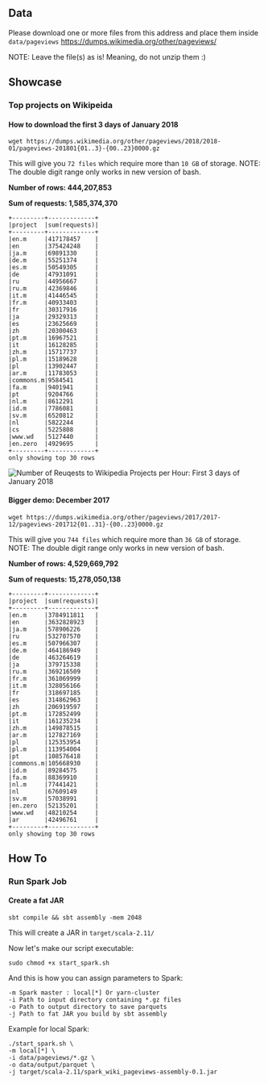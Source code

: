 ## Data
Please download one or more files from this address and place them inside `data/pageviews`
https://dumps.wikimedia.org/other/pageviews/

NOTE: Leave the file(s) as is! Meaning, do not unzip them :)

## Showcase
### Top projects on Wikipeida 

#### How to download the first 3 days of January 2018 
```
wget https://dumps.wikimedia.org/other/pageviews/2018/2018-01/pageviews-201801{01..3}-{00..23}0000.gz
```
This will give you `72 files` which require more than `10 GB` of storage.
NOTE: The double digit range only works in new version of bash.

**Number of rows: 444,207,853**

**Sum of requests: 1,585,374,370**

```
+---------+-------------+
|project  |sum(requests)|
+---------+-------------+
|en.m     |417178457    |
|en       |375424248    |
|ja.m     |69891330     |
|de.m     |55251374     |
|es.m     |50549305     |
|de       |47931091     |
|ru       |44956667     |
|ru.m     |42369846     |
|it.m     |41446545     |
|fr.m     |40933403     |
|fr       |30317916     |
|ja       |29329313     |
|es       |23625669     |
|zh       |20300463     |
|pt.m     |16967521     |
|it       |16128285     |
|zh.m     |15717737     |
|pl.m     |15189628     |
|pl       |13902447     |
|ar.m     |11783053     |
|commons.m|9584541      |
|fa.m     |9401941      |
|pt       |9204766      |
|nl.m     |8612291      |
|id.m     |7786081      |
|sv.m     |6520812      |
|nl       |5822244      |
|cs       |5225808      |
|www.wd   |5127440      |
|en.zero  |4929695      |
+---------+-------------+
only showing top 30 rows

```

![Number of Reuqests to Wikipedia Projects per Hour: First 3 days of January 2018](https://github.com/multivacplatform/multivac-wikipedia/blob/master/spark_wiki_pageviews/data/images/wiki-pageviews-january2018.png)

#### Bigger demo: December 2017
```
wget https://dumps.wikimedia.org/other/pageviews/2017/2017-12/pageviews-201712{01..31}-{00..23}0000.gz
```
This will give you `744 files` which require more than `36 GB` of storage.
NOTE: The double digit range only works in new version of bash.


**Number of rows: 4,529,669,792**

**Sum of requests: 15,278,050,138**

```
+---------+-------------+
|project  |sum(requests)|
+---------+-------------+
|en.m     |3784911811   |
|en       |3632828923   |
|ja.m     |578906226    |
|ru       |532707570    |
|es.m     |507966307    |
|de.m     |464186949    |
|de       |463264619    |
|ja       |379715338    |
|ru.m     |369216509    |
|fr.m     |361069999    |
|it.m     |328056166    |
|fr       |318697185    |
|es       |314862963    |
|zh       |206919597    |
|pt.m     |172852499    |
|it       |161235234    |
|zh.m     |149878515    |
|ar.m     |127827169    |
|pl       |125353954    |
|pl.m     |113954004    |
|pt       |108576418    |
|commons.m|105668930    |
|id.m     |89284575     |
|fa.m     |88369910     |
|nl.m     |77441421     |
|nl       |67609149     |
|sv.m     |57038991     |
|en.zero  |52135201     |
|www.wd   |48210254     |
|ar       |42496761     |
+---------+-------------+
only showing top 30 rows
```
## How To

### Run Spark Job
#### Create a fat JAR
```$xslt
sbt compile && sbt assembly -mem 2048
```
This will create a JAR in `target/scala-2.11/`

Now let's make our script executable:
```$xslt
sudo chmod +x start_spark.sh
```
And this is how you can assign parameters to Spark:
```$xslt
-m Spark master : local[*] Or yarn-cluster
-i Path to input directory containing *.gz files
-o Path to output directory to save parquets
-j Path to fat JAR you build by sbt assembly
```
Example for local Spark:
```$xslt
./start_spark.sh \
-m local[*] \
-i data/pageviews/*.gz \
-o data/output/parquet \
-j target/scala-2.11/spark_wiki_pageviews-assembly-0.1.jar
```